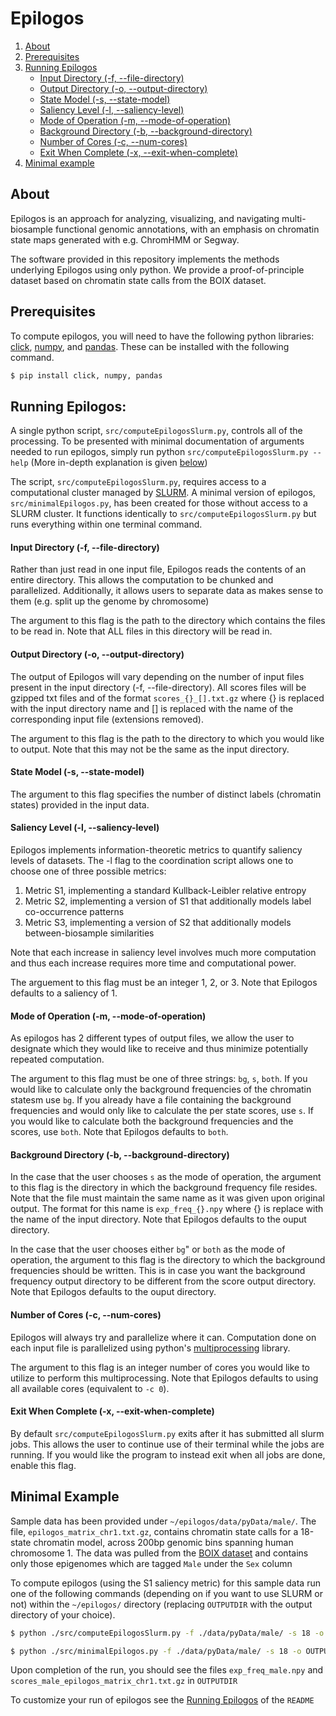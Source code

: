 # Epilogos

1. [About](#about)
2. [Prerequisites](#prerequisites)
3. [Running Epilogos](#running-epilogos)
    * [Input Directory (-f, --file-directory)](#input-directory)
    * [Output Directory (-o, --output-directory)](#output-directory)
    * [State Model (-s, --state-model)](#state-model)
    * [Saliency Level (-l, --saliency-level)](#saliency-level)
    * [Mode of Operation (-m, --mode-of-operation)](#mode-of-operation)
    * [Background Directory (-b, --background-directory)](#background-directory)
    * [Number of Cores (-c, --num-cores)](#number-of-cores)
    * [Exit When Complete (-x, --exit-when-complete)](#exit-when-complete)
4. [Minimal example](#minimal-example)

## About

Epilogos is an approach for analyzing, visualizing, and navigating multi-biosample functional genomic annotations, with an emphasis on chromatin state maps generated with e.g. ChromHMM or Segway.

The software provided in this repository implements the methods underlying Epilogos using only python. We provide a proof-of-principle dataset based on chromatin state calls from the BOIX dataset.

## Prerequisites

To compute epilogos, you will need to have the following python libraries: [click](https://click.palletsprojects.com/en/7.x/), [numpy](https://numpy.org/), and [pandas](https://pandas.pydata.org/). These can be installed with the following command.
```bash
$ pip install click, numpy, pandas
```

## Running Epilogos:

A single python script, `src/computeEpilogosSlurm.py`, controls all of the processing. To be presented with minimal documentation of arguments needed to run epilogos, simply run python `src/computeEpilogosSlurm.py --help` (More in-depth explanation is given [below](#input-directory))

The script, `src/computeEpilogosSlurm.py`, requires access to a computational cluster managed by [SLURM](https://slurm.schedmd.com/). A minimal version of epilogos, `src/minimalEpilogos.py`, has been created for those without access to a SLURM cluster. It functions identically to `src/computeEpilogosSlurm.py` but runs everything within one terminal command.

<a name="input-directory"></a>

#### Input Directory (-f, --file-directory)

Rather than just read in one input file, Epilogos reads the contents of an entire directory. This allows the computation to be chunked and parallelized. Additionally, it allows users to separate data as makes sense to them (e.g. split up the genome by chromosome)

The argument to this flag is the path to the directory which contains the files to be read in. Note that ALL files in this directory will be read in.

<a name="output-directory"></a>

#### Output Directory (-o, --output-directory)

The output of Epilogos will vary depending on the number of input files present in the input directory (-f, --file-directory). All scores files will be gzipped txt files and of the format `scores_{}_[].txt.gz` where {} is replaced with the input directory name and [] is replaced with the name of the corresponding input file (extensions removed).

The argument to this flag is the path to the directory to which you would like to output. Note that this may not be the same as the input directory.

<a name="state-model"></a>

#### State Model (-s, --state-model)

The argument to this flag specifies the number of distinct labels (chromatin states) provided in the input data.

<a name="saliency-level"></a>

#### Saliency Level (-l, --saliency-level)

Epilogos implements information-theoretic metrics to quantify saliency levels of datasets. The -l flag to the coordination script allows one to choose one of three possible metrics:
1. Metric S1, implementing a standard Kullback-Leibler relative entropy
2. Metric S2, implementing a version of S1 that additionally models label co-occurrence patterns
3. Metric S3, implementing a version of S2 that additionally models between-biosample similarities

Note that each increase in saliency level involves much more computation and thus each increase requires more time and computational power.

The arguement to this flag must be an integer 1, 2, or 3. Note that Epilogos defaults to a saliency of 1.

<a name="mode-of-operation"></a>

#### Mode of Operation (-m, --mode-of-operation)

As epilogos has 2 different types of output files, we allow the user to designate which they would like to receive and thus minimize potentially repeated computation.

The argument to this flag must be one of three strings: `bg`, `s`, `both`. If you would like to calculate only the background frequencies of the chromatin statesm use `bg`. If you already have a file containing the background frequencies and would only like to calculate the per state scores, use `s`. If you would like to calculate both the background frequencies and the scores, use `both`. Note that Epilogos defaults to `both`.

<a name="background-directory"></a>

#### Background Directory (-b, --background-directory)

In the case that the user chooses `s` as the mode of operation, the argument to this flag is the directory in which the background frequency file resides. Note that the file must maintain the same name as it was given upon original output. The format for this name is `exp_freq_{}.npy` where {} is replace with the name of the input directory. Note that Epilogos defaults to the ouput directory.

In the case that the user chooses either `bg`" or `both` as the mode of operation, the argument to this flag is the directory to which the background frequencies should be written. This is in case you want the background frequency output directory to be different from the score output directory. Note that Epilogos defaults to the ouput directory.

<a name="number-of-cores"></a>

#### Number of Cores (-c, --num-cores)

Epilogos will always try and parallelize where it can. Computation done on each input file is parallelized using python's [multiprocessing](https://docs.python.org/3/library/multiprocessing.html) library.

The argument to this flag is an integer number of cores you would like to utilize to perform this multiprocessing. Note that Epilogos defaults to using all available cores (equivalent to `-c 0`).

<a name="exit-when-complete"></a>

#### Exit When Complete (-x, --exit-when-complete)

By default `src/computeEpilogosSlurm.py` exits after it has submitted all slurm jobs. This allows the user to continue use of their terminal while the jobs are running. If you would like the program to instead exit when all jobs are done, enable this flag.

## Minimal Example

Sample data has been provided under `~/epilogos/data/pyData/male/`. The file, `epilogos_matrix_chr1.txt.gz`, contains chromatin state calls for a 18-state chromatin model, across 200bp genomic bins spanning human chromosome 1. The data was pulled from the [BOIX dataset](https://docs.google.com/spreadsheets/d/103XbiwChp9sJhUXDJr9ztYEPL00_MqvJgYPG-KZ7WME/edit#gid=1813267486) and contains only those epigenomes which are tagged `Male` under the `Sex` column

To compute epilogos (using the S1 saliency metric) for this sample data run one of the following commands (depending on if you want to use SLURM or not) within the `~/epilogos/` directory (replacing `OUTPUTDIR` with the output directory of your choice).
```bash
$ python ./src/computeEpilogosSlurm.py -f ./data/pyData/male/ -s 18 -o OUTPUTDIR
```
```bash
$ python ./src/minimalEpilogos.py -f ./data/pyData/male/ -s 18 -o OUTPUTDIR
```
Upon completion of the run, you should see the files `exp_freq_male.npy` and `scores_male_epilogos_matrix_chr1.txt.gz` in `OUTPUTDIR`

To customize your run of epilogos see the [Running Epilogos](#running-epilogos) of the `README`